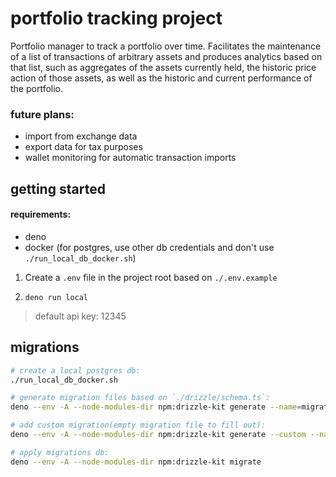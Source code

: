# portfolio tracking project

Portfolio manager to track a portfolio over time. Facilitates the maintenance of a list of transactions of arbitrary assets and produces analytics based on that list, such as aggregates of the assets currently held, the historic price action of those assets, as well as the historic and current performance of the portfolio. 

### future plans:
- import from exchange data
- export data for tax purposes
- wallet monitoring for automatic transaction imports

## getting started

#### requirements:   
- deno
- docker (for postgres, use other db credentials and don't use `./run_local_db_docker.sh`)

1. Create a `.env` file in the project root based on `./.env.example`

2. `deno run local`

> default api key: 12345

## migrations

```sh
# create a local postgres db:
./run_local_db_docker.sh

# generate migration files based on `./drizzle/schema.ts`:  
deno --env -A --node-modules-dir npm:drizzle-kit generate --name=migration_name

# add custom migration(empty migration file to fill out):
deno --env -A --node-modules-dir npm:drizzle-kit generate --custom --name=migration_name

# apply migrations db:
deno --env -A --node-modules-dir npm:drizzle-kit migrate
```
